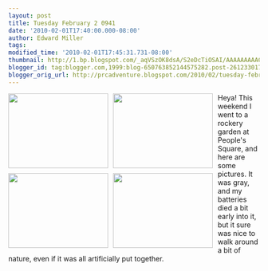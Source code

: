 ```yaml
---
layout: post
title: Tuesday February 2 0941
date: '2010-02-01T17:40:00.000-08:00'
author: Edward Miller
tags: 
modified_time: '2010-02-01T17:45:31.731-08:00'
thumbnail: http://1.bp.blogspot.com/_aqVSzOK8dsA/S2eDcTiOSAI/AAAAAAAAACM/K-VWYTfPrI4/s72-c/P1010213.JPG
blogger_id: tag:blogger.com,1999:blog-650763852144575282.post-2612330178092697140
blogger_orig_url: http://prcadventure.blogspot.com/2010/02/tuesday-february-2-0941.html
---
```


<a onblur="try {parent.deselectBloggerImageGracefully();} catch(e) {}" href="http://1.bp.blogspot.com/_aqVSzOK8dsA/S2eDcTiOSAI/AAAAAAAAACM/K-VWYTfPrI4/s1600-h/P1010213.JPG"><img style="float:left; margin:0 10px 10px 0;cursor:pointer; cursor:hand;width: 200px; height: 150px;" src="http://1.bp.blogspot.com/_aqVSzOK8dsA/S2eDcTiOSAI/AAAAAAAAACM/K-VWYTfPrI4/s200/P1010213.JPG" border="0" alt="" id="BLOGGER_PHOTO_ID_5433455997749184514" /></a>
<a onblur="try {parent.deselectBloggerImageGracefully();} catch(e) {}" href="http://4.bp.blogspot.com/_aqVSzOK8dsA/S2eDbzNzJII/AAAAAAAAACE/dT27WXog4eM/s1600-h/P1010212.JPG"><img style="float:left; margin:0 10px 10px 0;cursor:pointer; cursor:hand;width: 200px; height: 150px;" src="http://4.bp.blogspot.com/_aqVSzOK8dsA/S2eDbzNzJII/AAAAAAAAACE/dT27WXog4eM/s200/P1010212.JPG" border="0" alt="" id="BLOGGER_PHOTO_ID_5433455989073585282" /></a>
<a onblur="try {parent.deselectBloggerImageGracefully();} catch(e) {}" href="http://3.bp.blogspot.com/_aqVSzOK8dsA/S2eDbRDIw4I/AAAAAAAAAB8/FC6-qiOjucs/s1600-h/P1010211.JPG"><img style="float:left; margin:0 10px 10px 0;cursor:pointer; cursor:hand;width: 200px; height: 150px;" src="http://3.bp.blogspot.com/_aqVSzOK8dsA/S2eDbRDIw4I/AAAAAAAAAB8/FC6-qiOjucs/s200/P1010211.JPG" border="0" alt="" id="BLOGGER_PHOTO_ID_5433455979902059394" /></a>
<a onblur="try {parent.deselectBloggerImageGracefully();} catch(e) {}" href="http://2.bp.blogspot.com/_aqVSzOK8dsA/S2eDaU9_FSI/AAAAAAAAAB0/Nd5E_Phv8bE/s1600-h/P1010210.JPG"><img style="float:left; margin:0 10px 10px 0;cursor:pointer; cursor:hand;width: 200px; height: 150px;" src="http://2.bp.blogspot.com/_aqVSzOK8dsA/S2eDaU9_FSI/AAAAAAAAAB0/Nd5E_Phv8bE/s200/P1010210.JPG" border="0" alt="" id="BLOGGER_PHOTO_ID_5433455963774326050" /></a>
Heya! This weekend I went to a rockery garden at People's Square, and here are some pictures. It was gray, and my batteries died a bit early into it, but it sure was nice to walk around a bit of nature, even if it was all artificially put together.
